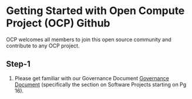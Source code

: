 Getting Started with Open Compute Project (OCP) Github
===================
OCP welcomes all members to join this open source community and contribute to any OCP project.

Step-1
-------------

 1. Please get familiar with our Governance Document [Governance Document][1] (specifically the section on Software Projects starting on Pg 16).





  [1]: https://www.opencompute.org/documents/amended-governance-for-reference-only

